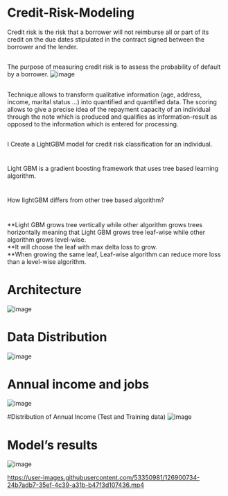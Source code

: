 

# Credit-Risk-Modeling
Credit risk is the risk that a borrower will not reimburse all or part of its credit on the due dates stipulated in the contract signed between the borrower and the lender.
##
The purpose of measuring credit risk is to assess the probability of default by a borrower. 
![image](https://user-images.githubusercontent.com/53350981/126901091-fcf7d09e-eefd-450f-b564-7d71a0dbeb23.png)
##
Technique allows to transform qualitative information (age, address, income, marital status ...) into quantified and quantified data. The scoring allows to give a precise idea of the repayment capacity of an individual through the note which is produced and qualifies as information-result as opposed to the information which is entered for processing.
##

I Create a LightGBM model for credit risk classification for an individual.
#
Light GBM is a gradient boosting framework that uses tree based learning algorithm.
#
How lightGBM differs from other tree based algorithm?
#
**Light GBM grows tree vertically while other algorithm grows trees horizontally meaning that Light GBM grows tree leaf-wise while other algorithm grows level-wise.<br/>
**It will choose the leaf with max delta loss to grow.<br/>
**When growing the same leaf, Leaf-wise algorithm can reduce more loss than a level-wise algorithm.<br/>
##
# Architecture

![image](https://user-images.githubusercontent.com/53350981/126901216-cb1af053-9b46-4e69-8953-dbc47525ba9a.png)

# Data Distribution

![image](https://user-images.githubusercontent.com/53350981/126901260-b6b49738-8add-40ae-b425-ce257bb2648e.png)

# Annual income and jobs

![image](https://user-images.githubusercontent.com/53350981/126901303-1f39f83c-d737-4484-8068-033d4b9bd60d.png)

#Distribution of Annual Income (Test and Training data)
![image](https://user-images.githubusercontent.com/53350981/126901378-17b281fd-d5df-4b7e-9571-791f03000692.png)

# Model’s results

![image](https://user-images.githubusercontent.com/53350981/126901488-85b7007f-eeb9-4583-8f93-96edbb49f47d.png)

https://user-images.githubusercontent.com/53350981/126900734-24b7adb7-35ef-4c39-a31b-b47f3d107436.mp4


